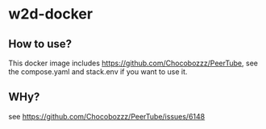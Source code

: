 # w2d-docker

## How to use?

This docker image includes https://github.com/Chocobozzz/PeerTube, see the compose.yaml and stack.env if you want to use it.

## WHy?

see https://github.com/Chocobozzz/PeerTube/issues/6148
